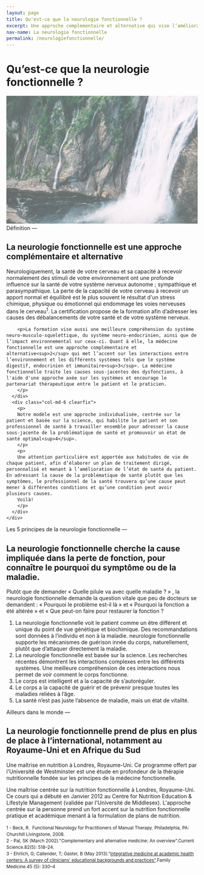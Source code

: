 ```yaml
---
layout: page
title: Qu'est-ce que la neurologie fonctionnelle ?
excerpt: Une approche complementaire et alternative qui vise l’amélioration de l’état de santé du patient.
nav-name: La neurologie fonctionnelle
permalink: /neurologiefonctionnelle/
---
```

<div class="page-top-section container">
  <div class=" row">
    <div class="col-lg-7" >
        <h1>Qu’est-ce que la neurologie fonctionnelle ?</h1>
    </div>
    <div class="col-lg-4 push-lg-1">
      <img class="img-fluid" src="/img/medecine-fonctionnelle.jpg"/>
    </div>
</div>
</div>

  <div class="container page-section border-section">
    <div class=" row">
      <div class="col-md-6">
        <span class="section-intro">Définition — </span>
        <h2>La neurologie fonctionnelle est une approche complémentaire et alternative</h2>
      </div>
    </div>
    <div class="row">
      <div class="col-md-6">
        <p>
        Neurologiquement, la santé de votre cerveau et sa capacité à recevoir normalement des stimuli de votre environnement ont une profonde influence sur la santé de votre système nerveux autonome ; sympathique et parasympathique. La perte de la capacité de votre cerveau à recevoir un apport normal et équilibré est le plus souvent le résultat d'un stress chimique, physique ou émotionnel qui endommage les voies nerveuses dans le cerveau<sup>1</sup>. La certification propose de la formation afin d’adresser les causes des débalancements de votre santé et de votre système nerveux.</p>

        <p>La formation vise aussi une meilleure compréhension du système neuro-musculo-squelettique, du système neuro-endocrinien, ainsi que de l’impact environnemental sur ceux-ci. Quant à elle, la médecine fonctionnelle est une approche complémentaire et alternative<sup>2</sup> qui met l’accent sur les interactions entre l’environnement et les différents systèmes tels que le système digestif, endocrinien et immunitaire<sup>3</sup>. La médecine fonctionnelle traite les causes sous-jacentes des dysfonctions, à l'aide d'une approche axée sur les systèmes et encourage le partenariat thérapeutique entre le patient et le praticien.
        </p>
      </div>
      <div class="col-md-6 clearfix">
        <p>
        Notre modèle est une approche individualisée, centrée sur le patient et basée sur la science, qui habilite le patient et son professionnel de santé à travailler ensemble pour adresser la cause sous-jacente de la problématique de santé et promouvoir un état de santé optimal<sup>4</sup>.
        </p>
        <p>
        Une attention particulière est apportée aux habitudes de vie de chaque patient, afin d’élaborer un plan de traitement dirigé, personnalisé et menant à l’amélioration de l’état de santé du patient. En adressant la cause de la problématique de santé plutôt que les symptômes, le professionnel de la santé trouvera qu’une cause peut mener à différentes conditions et qu’une condition peut avoir plusieurs causes.
        Voilà!
        </p>
      </div>
    </div>
  </div>

  <div class="container page-section border-section">
    <div class=" row">
      <div class="col-md-6">
        <span class="section-intro">Les 5 principes de la neurologie fonctionnelle — </span>
        <h2>La neurologie fonctionnelle cherche la cause impliquée dans la perte de fonction, pour connaître le pourquoi du symptôme ou de la maladie.</h2>
        <p>
          Plutôt que de demander « Quelle pilule va avec quelle maladie ? » , la neurologie fonctionnelle demande la question vitale que peu de docteurs se demandent : « Pourquoi le problème est-il là » et « Pourquoi la fonction a été altérée » et « Que peut-on faire pour restaurer la fonction ?
        </p>
      </div>
      <div class="col-md-6">
        <ol>
          <li>
            La neurologie fonctionnelle voit le patient comme un être différent et unique du point de vue génétique et biochimique. Des recommandations sont données à l’individu et non à la maladie. neurologie fonctionnelle supporte les mécanismes de guérison innée du corps, naturellement, plutôt que d’attaquer directement la maladie.
          </li>
          <li>
            La neurologie fonctionnelle est basée sur la science. Les recherches récentes démontrent les interactions complexes entre les différents systèmes. Une meilleure compréhension de ces interactions nous permet de voir comment le corps fonctionne.
          </li>
          <li>
            Le corps est intelligent et a la capacité de s’autoréguler.
          </li>
          <li>
            Le corps a la capacité de guérir et de prévenir presque toutes les maladies reliées à l’âge.
          </li>
          <li>
            La santé n’est pas juste l’absence de maladie, mais un état de vitalité.
          </li>
        </ol>
      </div>
    </div>
</div>

  <div class="container page-section">
    <div class="row">
      <div class="col-md-8">
        <span class="section-intro">Ailleurs dans le monde — </span>
        <h2>La neurologie fonctionnelle prend de plus en plus de place à l’international, notamment au Royaume-Uni et en Afrique du Sud</h2>
        <p>
          Une maîtrise en nutrition à Londres, Royaume-Uni. Ce programme offert par l'Université de Westminster est une étude en profondeur de la thérapie nutritionnelle fondée sur les principes de la médecine fonctionnelle.
        </p>
        <p>
          Une maîtrise centrée sur la nutrition fonctionnelle à Londres, Royaume-Uni. Ce cours qui a  débuté en Janvier 2012 au Centre for Nutrition Education & Lifestyle Management (validée  par l'Université de Middlesex). L'approche centrée sur la personne prend un fort accent  sur la nutrition fonctionnelle pratique et académique menant à la formulation de plans de nutrition.
        </p>
      </div>
    </div>
  </div>
  <div class="container page-section">
    <div class="row">
      <div class="col-md-12">
      <small>
          1 - Beck, R.  Functional Neurology for Practitioners of Manual Therapy. Philadelphia, PA: Churchill Livingstone, 2008.<br/>
          2 - Pal, SK (March 2002)."Complementary and alternative medicine: An overview".Current Science.82(5): 518–24.<br/>
          3 - Ehrlich, G; Callender, T; Gaster, B (May 2013)."<a href="http://www.stfm.org/fmhub/fm2013/May/Gillian330.pdf" target="_blank">Integrative medicine at academic health centers: A survey of clinicians’ educational backgrounds and practices"</a>.Family Medicine.45 (5): 330–4 
      </small>
   </div>
 </div>
</div>
